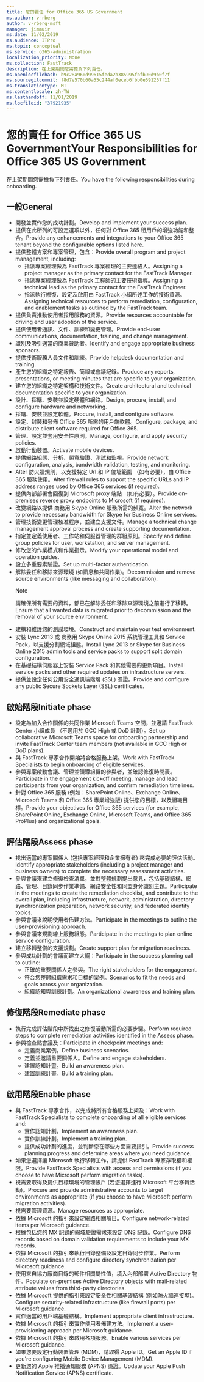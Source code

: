 ```yaml
---
title: 您的責任 for Office 365 US Government
ms.author: v-rberg
author: v-rberg-msft
manager: jimmuir
ms.date: 11/02/2019
ms.audience: ITPro
ms.topic: conceptual
ms.service: o365-administration
localization_priority: None
ms.collection: FastTrack
description: 在上架期間您需擔負下列責任。
ms.openlocfilehash: b9c28a960d99615feda2b385995fbfb90d9b0f7f
ms.sourcegitcommit: f8d7e570b60a55c244af0eceb6fbb0e591257f11
ms.translationtype: MT
ms.contentlocale: zh-TW
ms.lasthandoff: 11/01/2019
ms.locfileid: "37921935"
---
```

# <a name="your-responsibilities-for-office-365-us-government"></a><span data-ttu-id="41948-103">您的責任 for Office 365 US Government</span><span class="sxs-lookup"><span data-stu-id="41948-103">Your Responsibilities for Office 365 US Government</span></span>

<span data-ttu-id="41948-104">在上架期間您需擔負下列責任。</span><span class="sxs-lookup"><span data-stu-id="41948-104">You have the following responsibilities during onboarding.</span></span>
  
## <a name="general"></a><span data-ttu-id="41948-105">一般</span><span class="sxs-lookup"><span data-stu-id="41948-105">General</span></span>

- <span data-ttu-id="41948-106">開發並實作您的成功計劃。</span><span class="sxs-lookup"><span data-stu-id="41948-106">Develop and implement your success plan.</span></span>   
- <span data-ttu-id="41948-107">提供在此所列的可設定選項以外，任何對 Office 365 租用戶的增強功能和整合。</span><span class="sxs-lookup"><span data-stu-id="41948-107">Provide any enhancements and integrations to your Office 365 tenant beyond the configurable options listed here.</span></span>    
- <span data-ttu-id="41948-108">提供整體方案和專案管理，包含：</span><span class="sxs-lookup"><span data-stu-id="41948-108">Provide overall program and project management, including:</span></span>     
  - <span data-ttu-id="41948-109">指派專案經理做為 FastTrack 專案經理的主要連絡人。</span><span class="sxs-lookup"><span data-stu-id="41948-109">Assigning a project manager as the primary contact for the FastTrack Manager.</span></span>   
  - <span data-ttu-id="41948-110">指派專案經理做為 FastTrack 工程師的主要技術指導。</span><span class="sxs-lookup"><span data-stu-id="41948-110">Assigning a technical lead as the primary contact for the FastTrack Engineer.</span></span>  
  - <span data-ttu-id="41948-111">指派執行修復、設定及啟用由 FastTrack 小組所述工作的技術資源。</span><span class="sxs-lookup"><span data-stu-id="41948-111">Assigning technical resources to perform remediation, configuration, and enablement tasks as outlined by the FastTrack team.</span></span>   
- <span data-ttu-id="41948-112">提供負責推動使用者採用服務的資源。</span><span class="sxs-lookup"><span data-stu-id="41948-112">Provide resources accountable for driving end user adoption of the service.</span></span>    
- <span data-ttu-id="41948-113">提供使用者通訊、文件、訓練和變更管理。</span><span class="sxs-lookup"><span data-stu-id="41948-113">Provide end-user communications, documentation, training, and change management.</span></span>    
- <span data-ttu-id="41948-114">識別及吸引適當的商業贊助者。</span><span class="sxs-lookup"><span data-stu-id="41948-114">Identify and engage appropriate business sponsors.</span></span>     
- <span data-ttu-id="41948-115">提供技術服務人員文件和訓練。</span><span class="sxs-lookup"><span data-stu-id="41948-115">Provide helpdesk documentation and training.</span></span>     
- <span data-ttu-id="41948-116">產生您的組織之特定報告、簡報或會議記錄。</span><span class="sxs-lookup"><span data-stu-id="41948-116">Produce any reports, presentations, or meeting minutes that are specific to your organization.</span></span>     
- <span data-ttu-id="41948-117">建立您的組織之特定架構和技術文件。</span><span class="sxs-lookup"><span data-stu-id="41948-117">Create architectural and technical documentation specific to your organization.</span></span>     
- <span data-ttu-id="41948-118">設計、採購、安裝並設定硬體和網路。</span><span class="sxs-lookup"><span data-stu-id="41948-118">Design, procure, install, and configure hardware and networking.</span></span>    
- <span data-ttu-id="41948-119">採購、安裝並設定軟體。</span><span class="sxs-lookup"><span data-stu-id="41948-119">Procure, install, and configure software.</span></span>     
- <span data-ttu-id="41948-120">設定、封裝和發佈 Office 365 所需的用戶端軟體。</span><span class="sxs-lookup"><span data-stu-id="41948-120">Configure, package, and distribute client software required for Office 365.</span></span>    
- <span data-ttu-id="41948-121">管理、設定並套用安全性原則。</span><span class="sxs-lookup"><span data-stu-id="41948-121">Manage, configure, and apply security policies.</span></span>    
- <span data-ttu-id="41948-122">啟動行動裝置。</span><span class="sxs-lookup"><span data-stu-id="41948-122">Activate mobile devices.</span></span>    
- <span data-ttu-id="41948-123">提供網路組態、分析、頻寬驗證、測試和監視。</span><span class="sxs-lookup"><span data-stu-id="41948-123">Provide network configuration, analysis, bandwidth validation, testing, and monitoring.</span></span> 
- <span data-ttu-id="41948-124">Alter 防火牆規則，以支援特定 Url 和 IP 位址範圍 （如有必要），由 Office 365 服務使用。</span><span class="sxs-lookup"><span data-stu-id="41948-124">Alter firewall rules to support the specific URLs and IP address ranges used by Office 365 services (if required).</span></span>
- <span data-ttu-id="41948-125">提供內部部署會回復到 Microsoft proxy 端點 （如有必要）。</span><span class="sxs-lookup"><span data-stu-id="41948-125">Provide on-premises reverse proxy endpoints to Microsoft (if required).</span></span>     
- <span data-ttu-id="41948-126">改變網路以提供 商務用 Skype Online 服務所需的頻寬。</span><span class="sxs-lookup"><span data-stu-id="41948-126">Alter the network to provide necessary bandwidth for Skype for Business Online services.</span></span>   
- <span data-ttu-id="41948-127">管理技術變更管理核准程序，並建立支援文件。</span><span class="sxs-lookup"><span data-stu-id="41948-127">Manage a technical change management approval process and create supporting documentation.</span></span>    
- <span data-ttu-id="41948-128">指定並定義使用者、工作站和伺服器管理的群組原則。</span><span class="sxs-lookup"><span data-stu-id="41948-128">Specify and define group policies for user, workstation, and server management.</span></span>    
- <span data-ttu-id="41948-129">修改您的作業模式和作業指示。</span><span class="sxs-lookup"><span data-stu-id="41948-129">Modify your operational model and operation guides.</span></span>   
- <span data-ttu-id="41948-130">設立多重要素驗證。</span><span class="sxs-lookup"><span data-stu-id="41948-130">Set up multi-factor authentication.</span></span>   
- <span data-ttu-id="41948-131">解除委任和移除來源環境 (如訊息和共同作業)。</span><span class="sxs-lookup"><span data-stu-id="41948-131">Decommission and remove source environments (like messaging and collaboration).</span></span> 
    > [!NOTE]
    > <span data-ttu-id="41948-132">請確保所有需要的資料，都已在解除委任和移除來源環境之前進行了移轉。</span><span class="sxs-lookup"><span data-stu-id="41948-132">Ensure that all wanted data is migrated prior to decommission and the removal of your source environment.</span></span>   
- <span data-ttu-id="41948-133">建構和維護您的測試環境。</span><span class="sxs-lookup"><span data-stu-id="41948-133">Construct and maintain your test environment.</span></span>  
- <span data-ttu-id="41948-134">安裝 Lync 2013 或 商務用 Skype Online 2015 系統管理工具和 Service Pack，以支援分割網域組態。</span><span class="sxs-lookup"><span data-stu-id="41948-134">Install Lync 2013 or Skype for Business Online 2015 admin tools and service packs to support split domain configuration.</span></span>    
- <span data-ttu-id="41948-135">在基礎結構伺服器上安裝 Service Pack 和其他需要的更新項目。</span><span class="sxs-lookup"><span data-stu-id="41948-135">Install service packs and other required updates on infrastructure servers.</span></span>     
- <span data-ttu-id="41948-136">提供並設定任何公用安全通訊端階層 (SSL) 憑證。</span><span class="sxs-lookup"><span data-stu-id="41948-136">Provide and configure any public Secure Sockets Layer (SSL) certificates.</span></span> 
    
## <a name="initiate-phase"></a><span data-ttu-id="41948-137">啟始階段</span><span class="sxs-lookup"><span data-stu-id="41948-137">Initiate phase</span></span>

- <span data-ttu-id="41948-138">設定為加入合作關係的共同作業 Microsoft Teams 空間，並邀請 FastTrack Center 小組成員 （不適用於 GCC High 或 DoD 計劃）。</span><span class="sxs-lookup"><span data-stu-id="41948-138">Set up collaborative Microsoft Teams space for onboarding partnership and invite FastTrack Center team members (not available in GCC High or DoD plans).</span></span>   
- <span data-ttu-id="41948-139">與 FastTrack 專家合作開始將合格服務上架。</span><span class="sxs-lookup"><span data-stu-id="41948-139">Work with FastTrack Specialists to begin onboarding of eligible services.</span></span>    
- <span data-ttu-id="41948-140">參與專案啟動會議、管理並領導組織的參與者，並確認修復時間表。</span><span class="sxs-lookup"><span data-stu-id="41948-140">Participate in the engagement kickoff meeting, manage and lead participants from your organization, and confirm remediation timelines.</span></span>    
- <span data-ttu-id="41948-141">針對 Office 365 服務 (例如：SharePoint Online、Exchange Online、Microsoft Teams 和 Office 365 專業增強版) 提供您的目標，以及組織目標。</span><span class="sxs-lookup"><span data-stu-id="41948-141">Provide your objectives for Office 365 services (for example, SharePoint Online, Exchange Online, Microsoft Teams, and Office 365 ProPlus) and organizational goals.</span></span>
    
## <a name="assess-phase"></a><span data-ttu-id="41948-142">評估階段</span><span class="sxs-lookup"><span data-stu-id="41948-142">Assess phase</span></span>

- <span data-ttu-id="41948-143">找出適當的專案關係人 (包括專案經理和企業擁有者) 來完成必要的評估活動。</span><span class="sxs-lookup"><span data-stu-id="41948-143">Identify appropriate stakeholders (including a project manager and business owners) to complete the necessary assessment activities.</span></span>    
- <span data-ttu-id="41948-144">參與會議來建立修復檢查清單，並對整體規劃提出意見，包括基礎結構、網路、管理、目錄同步作業準備、網路安全性和同盟身分識別主題。</span><span class="sxs-lookup"><span data-stu-id="41948-144">Participate in the meetings to create the remediation checklist, and contribute to the overall plan, including infrastructure, network, administration, directory synchronization preparation, network security, and federated identity topics.</span></span> 
- <span data-ttu-id="41948-145">參與會議來說明使用者佈建方法。</span><span class="sxs-lookup"><span data-stu-id="41948-145">Participate in the meetings to outline the user-provisioning approach.</span></span>     
- <span data-ttu-id="41948-146">參與會議來規劃線上服務組態。</span><span class="sxs-lookup"><span data-stu-id="41948-146">Participate in the meetings to plan online service configuration.</span></span>    
- <span data-ttu-id="41948-147">建立移轉整備的支援規劃。</span><span class="sxs-lookup"><span data-stu-id="41948-147">Create support plan for migration readiness.</span></span>    
- <span data-ttu-id="41948-148">參與成功計劃的會議而建立大綱︰</span><span class="sxs-lookup"><span data-stu-id="41948-148">Participate in the success planning call to outline:</span></span>   
  - <span data-ttu-id="41948-149">正確的重要關係人之參與。</span><span class="sxs-lookup"><span data-stu-id="41948-149">The right stakeholders for the engagement.</span></span>   
  - <span data-ttu-id="41948-150">符合您整體組織需求和目標的案例。</span><span class="sxs-lookup"><span data-stu-id="41948-150">Scenarios to fit the needs and goals across your organization.</span></span>   
  - <span data-ttu-id="41948-151">組織認知與訓練計劃。</span><span class="sxs-lookup"><span data-stu-id="41948-151">An organizational awareness and training plan.</span></span>
    
## <a name="remediate-phase"></a><span data-ttu-id="41948-152">修復階段</span><span class="sxs-lookup"><span data-stu-id="41948-152">Remediate phase</span></span>

- <span data-ttu-id="41948-153">執行完成評估階段中所找出之修復活動所需的必要步驟。</span><span class="sxs-lookup"><span data-stu-id="41948-153">Perform required steps to complete remediation activities identified in the Assess phase.</span></span>  
- <span data-ttu-id="41948-154">參與檢查點會議及：</span><span class="sxs-lookup"><span data-stu-id="41948-154">Participate in checkpoint meetings and:</span></span>   
  - <span data-ttu-id="41948-155">定義商業案例。</span><span class="sxs-lookup"><span data-stu-id="41948-155">Define business scenarios.</span></span>  
  - <span data-ttu-id="41948-156">定義並邀請重要關係人。</span><span class="sxs-lookup"><span data-stu-id="41948-156">Define and engage stakeholders.</span></span>  
  - <span data-ttu-id="41948-157">建置認知計畫。</span><span class="sxs-lookup"><span data-stu-id="41948-157">Build an awareness plan.</span></span> 
  - <span data-ttu-id="41948-158">建置訓練計畫。</span><span class="sxs-lookup"><span data-stu-id="41948-158">Build a training plan.</span></span>
    
## <a name="enable-phase"></a><span data-ttu-id="41948-159">啟用階段</span><span class="sxs-lookup"><span data-stu-id="41948-159">Enable phase</span></span>

- <span data-ttu-id="41948-160">與 FastTrack 專家合作，以完成將所有合格服務上架及：</span><span class="sxs-lookup"><span data-stu-id="41948-160">Work with FastTrack Specialists to complete onboarding of all eligible services and:</span></span>  
  - <span data-ttu-id="41948-161">實作認知計劃。</span><span class="sxs-lookup"><span data-stu-id="41948-161">Implement an awareness plan.</span></span>   
  - <span data-ttu-id="41948-162">實作訓練計劃。</span><span class="sxs-lookup"><span data-stu-id="41948-162">Implement a training plan.</span></span>   
  - <span data-ttu-id="41948-163">提供成功計劃的進度，並判斷您在哪些方面需要指引。</span><span class="sxs-lookup"><span data-stu-id="41948-163">Provide success planning progress and determine areas where you need guidance.</span></span>  
- <span data-ttu-id="41948-164">如果您選擇讓 Microsoft 執行移轉工作，請提供 FastTrack 專家存取權和權限。</span><span class="sxs-lookup"><span data-stu-id="41948-164">Provide FastTrack Specialists with access and permissions (if you choose to have Microsoft perform migration tasks).</span></span>   
- <span data-ttu-id="41948-165">視需要取得及提供目標環境的管理帳戶 (若您選擇進行 Microsoft 平台移轉活動)。</span><span class="sxs-lookup"><span data-stu-id="41948-165">Procure and provide administrative accounts to target environments as appropriate (if you choose to have Microsoft perform migration activities).</span></span>    
- <span data-ttu-id="41948-166">視需要管理資源。</span><span class="sxs-lookup"><span data-stu-id="41948-166">Manage resources as appropriate.</span></span>     
- <span data-ttu-id="41948-167">依據 Microsoft 的指引來設定網路相關項目。</span><span class="sxs-lookup"><span data-stu-id="41948-167">Configure network-related items per Microsoft guidance.</span></span>    
- <span data-ttu-id="41948-168">根據包括您的 MX 記錄的網域驗證需求來設定 DNS 記錄。</span><span class="sxs-lookup"><span data-stu-id="41948-168">Configure DNS records based on domain validation requirements to include your MX records.</span></span>    
- <span data-ttu-id="41948-169">依據 Microsoft 的指引來執行目錄整備及設定目錄同步作業。</span><span class="sxs-lookup"><span data-stu-id="41948-169">Perform directory readiness and configure directory synchronization per Microsoft guidance.</span></span>   
- <span data-ttu-id="41948-170">使用來自協力廠商目錄的郵件相關屬性值，填入內部部署 Active Directory 物件。</span><span class="sxs-lookup"><span data-stu-id="41948-170">Populate on-premises Active Directory objects with mail-related attribute values from third-party directories.</span></span>    
- <span data-ttu-id="41948-171">依據 Microsoft 提供的指引來設定安全性相關基礎結構 (例如防火牆連接埠)。</span><span class="sxs-lookup"><span data-stu-id="41948-171">Configure security-related infrastructure (like firewall ports) per Microsoft guidance.</span></span>    
- <span data-ttu-id="41948-172">實作適當的用戶端基礎結構。</span><span class="sxs-lookup"><span data-stu-id="41948-172">Implement appropriate client infrastructure.</span></span>   
- <span data-ttu-id="41948-173">依據 Microsoft 的指引來實作使用者佈建方法。</span><span class="sxs-lookup"><span data-stu-id="41948-173">Implement a user-provisioning approach per Microsoft guidance.</span></span>    
- <span data-ttu-id="41948-174">依據 Microsoft 的指引來啟用各項服務。</span><span class="sxs-lookup"><span data-stu-id="41948-174">Enable various services per Microsoft guidance.</span></span>    
- <span data-ttu-id="41948-175">如果您要設定行動裝置管理 (MDM)，請取得 Apple ID。</span><span class="sxs-lookup"><span data-stu-id="41948-175">Get an Apple ID if you're configuring Mobile Device Management (MDM).</span></span>   
- <span data-ttu-id="41948-176">更新您的 Apple 推播通知服務 (APNS) 憑證。</span><span class="sxs-lookup"><span data-stu-id="41948-176">Update your Apple Push Notification Service (APNS) certificate.</span></span>
    

  

